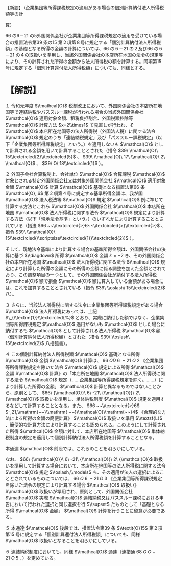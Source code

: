 【新設】（企業集団等所得課税規定の適用がある場合の個別計算納付法人所得税額等の計

算）

66 の6－21 の5外国関係会社が企業集団等所得課税規定の適用を受けている場合の措置法令第39 条の15 第２項第８号に規定する「個別計算納付法人所得税額」の基礎となる所得の金額の計算については、66 の６－21 の２及び66 の６－21 の４の取扱いを準用し、当該外国関係会社の本店所在地国の法令の規定等により、その計算された所得の金額から法人所得税の額を計算する。同項第15 号に規定する「個別計算還付法人所得税額」についても、同様とする。

# 【解説】

１ 令和元年度 $\\mathcal{O}$ 税制改正において、外国関係会社の本店所在地国等で連結納税やパススルー課税が行われる場合の当該外国関係会社 $\\mathcal{O}$ 適用対象金額、租税負担割合、外国税額控除等 $\\mathcal{O}$ 計算方法 $x=2\\times1$ て見直しが行われ、そ $\\mathcal{O}$ 本店所在地国等の法人所得税（外国法人税）に関する法令 $\\mathcal{O}$ 規定のうち「連結納税規定」及び「パススルー課税規定」（以下「企業集団等所得課税規定」という。）を適用しないも $\\mathcal{O}$ として計算される金額を用いて計算することとされた（措令 $39\ \\mathcal{O}\ 15\\textcircled{2}\\textcircled{5}$ 、 $39\ \\mathcal{O}\ 17\ \\mathcal{O}\ 2\ \\mathcal{Q}$ 、 $39\ O\ 18\\textcircled{1}$ ）。

２ 外国子会社合算税制上、会社単位 $\\mathcal{O}$ 合算課税 $\\mathcal{O}$ 対象とされる特定外国関係会社又は対象外国関係会社 $\\mathcal{O}$ 適用対象金額 $\\mathcal{O}$ 計算 $\\mathcal{O}$ 基礎となる措置法第66 条 $\\mathcal{O},,6$ 第２項第４号に規定する基準所得金額は、我が国 $\\mathcal{O}$ 法人税法等 $\\mathcal{O}$ 規定 $\\mathcal{O}$ 例に準じて計算する方法とこれら $\\mathcal{O}$ 外国関係会社 $\\mathcal{O}$ 本店所在地国 $\\mathcal{O}$ 法人所得税に関する法令 $\\mathcal{O}$ 規定により計算する方法（以下「現地法令基準」という。）のいずれかにより計算することとされている（措法 $66 ~~\\textcircled{>}6~~\\textcircled{>}\\textcircled{>}$ 、措令 $39\ \\mathcal{O}\ 15\\textcircled{\\scriptsize\\textcircled{1}}\\textcircled{2})$ ）。

そして、現地法令基準により計算する場合の基準所得金額は、外国関係会社の決算に基づ $\\diagdown$ 所得 $\\mathcal{O}$ 金額 $k=-2$ き、その外国関係会社の本店所在地国 $\\mathcal{O}$ 法人所得税に関する法令 $\\mathcal{O}$ 規定により計算した所得の金額にその所得の金額に係る調整を加えた金額とされており、この調整項目の一つとして、その外国関係会社が納付する法人所得税 $\\mathcal{O}$ 額で損金 $\\mathcal{O}$ 額に算入している金額がある場合には、これを加算することとされている（措令 $39\ \\oslash\ 15\\textcircled{2}$ 八）。

３ さらに、当該法人所得税に関する法令に企業集団等所得課税規定がある場合 $\\mathcal{O}$ 法人所得税にあっては、上記 $\_{\\textrm{1}}\\textcircled{%}$ とおり、実際に納付した額ではなく、企業集団等所得課税規定 $\\mathcal{O}$ 適用がないも $\\mathcal{O}$ とした場合に納付するも $\\mathcal{O}$ として計算される法人所得税 $\\mathcal{O}$ 額（個別計算納付法人所得税額）とされた（措令 $39\ \\oslash\ 15\\textcircled{2}$ 八括弧書）。

４ この個別計算納付法人所得税額 $\\mathcal{O}$ 基礎となる所得 $\\mathcal{O}$ 金額 $\\mathcal{O}$ 計算は、 $66\ O D\ 6\ -21\ O\ 2$ 《企業集団等所得課税規定を除いた法令 $\\mathcal{O}$ 規定による所得 $\\mathcal{O}$ 金額 $\\mathcal{O}$ 計算》の「本店所在地国 $\\mathcal{O}$ 法人所得税に関する法令 $\\mathcal{O}$ 規定（……企業集団等所得課税規定を除く。……）により計算した所得の金額」 $\\mathcal{O}$ 計算と異なるものではないことから、原則として、 $66\ {\\mathcal{O}}\ 6\ -21\ {\\mathcal{O}}\ 2\ {\\mathcal{O}}$ 取扱いを準用し、単体納税制度 $\\mathcal{O}$ 規定を適用するなどして計算することとなる。また、 $66 ~~\\textcircled{>}6$ $-,21,\\mathrm{~~}\\mathrm{ ~~}\\mathcal{O}\\mathrm{~~}4$ 《合理的な方法による所得の金額の簡便計算》 $\\mathcal{O}$ 取扱いを準用 $\\textsf{L}$ 、簡便的な計算方法により計算することも認められる。このようにして計算された所得 $\\mathcal{O}$ 金額に対して、本店所在地国等 $\\mathcal{O}$ 単体納税制度の規定を適用して個別計算納付法人所得税額を計算することとなる。

本通達 $\\mathcal{O}$ 前段では、これらのことを明らかにしている。

なお、 $66\ {\\mathcal{O}}\ 6\ -21\ {\\mathcal{O}}\ 2\ {\\mathcal{O}}$ 取扱いを準用して計算する場合において、本店所在地国等の法人所得税に関する法令 $\\mathcal{O}$ 規定 $\\oslash,\\models$ ち、その適用が法人の選択によることとされているものについては、 $66\ O\ 6\ -21\ O\ 3$ 《企業集団等所得課税規定を除いた法令の規定により計算する場合 $\\mathcal{O}$ 取扱い》 $\\mathcal{O}$ 取扱いが準用され、原則として、外国関係会社 $\\mathcal{O}$ 実際 $\\mathcal{O}$ 連結納税又はパススルー課税における申告において行われた選択と同じ選択を行 $\\supset$ たものとして「基礎となる所得 $\\mathcal{O}$ 金額」 $\\mathcal{O}$ 計算を行うことに留意が必要である。

５ 本通達 $\\mathcal{O}$ 後段では、措置法令第39 条 $\\textit{O}15$ 第２項第15 号に規定する「個別計算還付法人所得税額」についても、同様 $\\mathcal{O}$ 取扱いとなることを明らかにしている。

６ 連結納税制度においても、同様 $\\mathcal{O}$ 通達（連措通 $68\ O\ O-21\ O\ 5\ ,$ ）を定めている。